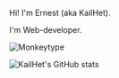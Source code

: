 Hi! I'm Ernest (aka KailHet). 

I'm Web-developer.

![Monkeytype](https://monkeytype.com/profile/KailHet)


![KailHet's GitHub stats](https://github-readme-stats.vercel.app/api?username=KailHet&show_icons=true&theme=radical)
